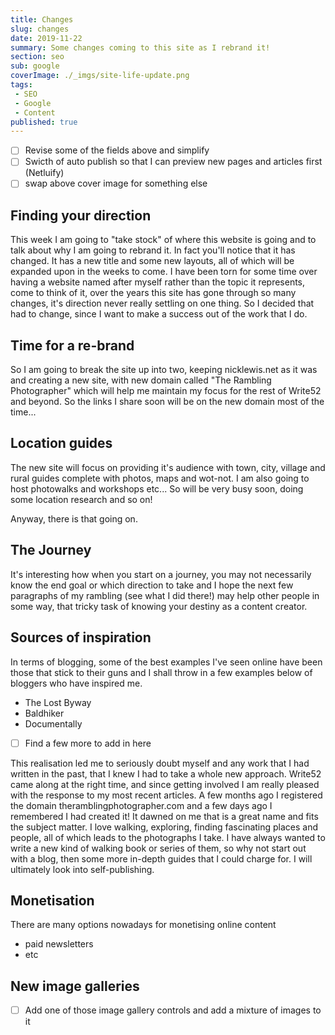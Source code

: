 ```yaml
---
title: Changes
slug: changes
date: 2019-11-22
summary: Some changes coming to this site as I rebrand it!
section: seo
sub: google
coverImage: ./_imgs/site-life-update.png
tags: 
 - SEO
 - Google
 - Content
published: true
---
```


- [ ] Revise some of the fields above and simplify
- [ ] Swicth of auto publish so that I can preview new pages and articles first (Netluify)
- [ ] swap above cover image for something else
## Finding your direction
This week I am going to "take stock" of where this website is going and to talk about why I am going to rebrand it. In fact you'll notice that it has changed. It has a new title and some new layouts, all of which will be expanded upon in the weeks to come. I have been torn for some time over having a website named after myself rather than the topic it represents, come to think of it, over the years this site has gone through so many changes, it's direction never really settling on one thing. So I decided that had to change, since I want to make a success out of the work that I do.

## Time for a re-brand
So I am going to break the site up into two, keeping nicklewis.net as it was and creating a new site, with new domain called "The Rambling Photographer" which will help me maintain my focus for the rest of Write52 and beyond. So the links I share soon will be on the new domain most of the time...

## Location guides
The new site will focus on providing it's audience with town, city, village and rural guides complete with photos, maps and wot-not. I am also going to host photowalks and workshops etc... So will be very busy soon, doing some location research and so on!

Anyway, there is that going on.

## The Journey
It's interesting how when you start on a journey, you may not necessarily know the end goal or which direction to take and I hope the next few paragraphs of my rambling (see what I did there!) may help other people in some way, that tricky task of knowing your destiny as a content creator.

## Sources of inspiration
In terms of blogging, some of the best examples I've seen online have been those that stick to their guns and I shall throw in a few examples below of bloggers who have inspired me. 

- The Lost Byway
- Baldhiker
- Documentally
- [ ] Find a few more to add in here


This realisation led me to seriously doubt myself and any work that I had written in the past, that I knew I had to take a whole new approach. Write52 came along at the right time, and since getting involved I am really pleased with the response to my most recent articles. A few months ago I registered the domain theramblingphotographer.com and a few days ago I remembered I had created it! It dawned on me that is a great name and fits the subject matter. I love walking, exploring, finding fascinating places and people, all of which leads to the photographs I take. I have always wanted to write a new kind of walking book or series of them, so why not start out with a blog, then some more in-depth guides that I could charge for. I will ultimately look into self-publishing.

## Monetisation
There are many options nowadays for monetising online content

- paid newsletters
- etc

## New image galleries

- [ ] Add one of those image gallery controls and add a mixture of images to it